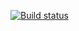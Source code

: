[![Build status](https://ci.appveyor.com/api/projects/status/nyhx7xunsxfeqs1a?svg=true)](https://ci.appveyor.com/project/Xomigrek/pageobject)